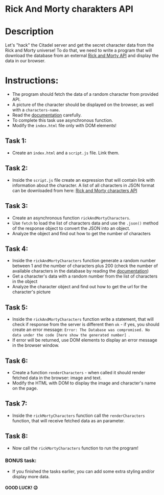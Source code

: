 # Rick And Morty charakters API

# Description

Let's "hack" the Citadel server and get the secret character data from the Rick and Morty universe!
To do that, we need to write a program that will download the database from an external [Rick and Morty API](https://rickandmortyapi.com/documentation) and display the data in our browser.

# Instructions:

- The program should fetch the data of a random character from provided API.
- A picture of the character should be displayed on the browser, as well with a `characters-name`.
- Read the [documentation](https://rickandmortyapi.com/documentation) carefully.
- To complete this task use asynchronous function.
- Modify the `index.html` file only with DOM elements!

## Task 1:

- Create an `index.html` and a `script.js` file. Link them.

## Task 2:

- Inside the `script.js` file create an expression that will contain link with information about the character. A list of all characters in JSON format can be downloaded from here: [Rick and Morty characters API](https://rickandmortyapi.com/api/character)

## Task 3:

- Create an asynchronous function `rickAndMortyCharacters`.
- Use `fetch` to load the list of characters data and use the `.json()` method of the response object to convert the JSON into an object.
- Analyze the object and find out how to get the number of characters

## Task 4:

- Inside the `rickAndMortyCharacters` function generate a random number between 1 and the number of characters plus 200 (check the number of available characters in the database by reading the [documentation](https://rickandmortyapi.com/documentation))
- Get a character's data with a random number from the list of characters in the object
- Analyze the character object and find out how to get the url for the character's picture

## Task 5:

- Inside the `rickAndMortyCharacters` function write a statement, that will check if response from the server is different then `ok` - if yes, you should create an error message: `Error: The Database was compromised. No data under the code [here show the generated number] `.
- If error will be returned, use DOM elements to display an error message in the browser window.

## Task 6:

- Create a function `renderCharacters` - when called it should render fetched data in the browser: image and text.
- Modify the HTML with DOM to display the image and character's name on the page.

## Task 7:

- Inside the `rickMortyCharacters` function call the `renderCharacters` function, that will receive fetched data as an parameter.

## Task 8:

- Now call the `rickMortyCharacters` function to run the program!

### BONUS task:

- If you finished the tasks earlier, you can add some extra styling and/or display more data.

#### GOOD LUCK! 😉
